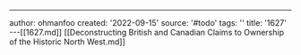 ---
author: ohmanfoo
created: '2022-09-15'
source: '#todo'
tags: ''
title: '1627'
---[[1627.md]]
[[Deconstructing British and Canadian Claims to Ownership of the Historic North West.md]]
